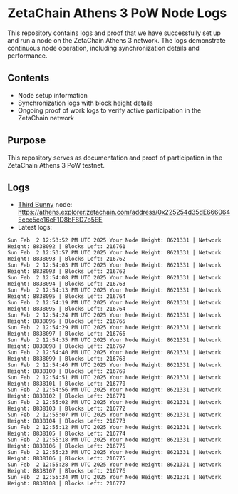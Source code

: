 # ZetaChain Athens 3 PoW Node Logs
This repository contains logs and proof that we have successfully set up and run a node on the ZetaChain Athens 3 network. The logs demonstrate continuous node operation, including synchronization details and performance.

## Contents
- Node setup information
- Synchronization logs with block height details
- Ongoing proof of work logs to verify active participation in the ZetaChain network

## Purpose
This repository serves as documentation and proof of participation in the ZetaChain Athens 3 PoW testnet.

## Logs

- [Third Bunny](https://thirdbunny.xyz/) node: https://athens.explorer.zetachain.com/address/0x225254d35dE666064Eccc5ce16eF1D8bF8D7b5EE
- Latest logs:
```
Sun Feb  2 12:53:52 PM UTC 2025 Your Node Height: 8621331 | Network Height: 8838092 | Blocks Left: 216761
Sun Feb  2 12:53:57 PM UTC 2025 Your Node Height: 8621331 | Network Height: 8838093 | Blocks Left: 216762
Sun Feb  2 12:54:03 PM UTC 2025 Your Node Height: 8621331 | Network Height: 8838093 | Blocks Left: 216762
Sun Feb  2 12:54:08 PM UTC 2025 Your Node Height: 8621331 | Network Height: 8838094 | Blocks Left: 216763
Sun Feb  2 12:54:13 PM UTC 2025 Your Node Height: 8621331 | Network Height: 8838095 | Blocks Left: 216764
Sun Feb  2 12:54:19 PM UTC 2025 Your Node Height: 8621331 | Network Height: 8838095 | Blocks Left: 216764
Sun Feb  2 12:54:24 PM UTC 2025 Your Node Height: 8621331 | Network Height: 8838096 | Blocks Left: 216765
Sun Feb  2 12:54:29 PM UTC 2025 Your Node Height: 8621331 | Network Height: 8838097 | Blocks Left: 216766
Sun Feb  2 12:54:35 PM UTC 2025 Your Node Height: 8621331 | Network Height: 8838098 | Blocks Left: 216767
Sun Feb  2 12:54:40 PM UTC 2025 Your Node Height: 8621331 | Network Height: 8838099 | Blocks Left: 216768
Sun Feb  2 12:54:46 PM UTC 2025 Your Node Height: 8621331 | Network Height: 8838100 | Blocks Left: 216769
Sun Feb  2 12:54:51 PM UTC 2025 Your Node Height: 8621331 | Network Height: 8838101 | Blocks Left: 216770
Sun Feb  2 12:54:56 PM UTC 2025 Your Node Height: 8621331 | Network Height: 8838102 | Blocks Left: 216771
Sun Feb  2 12:55:02 PM UTC 2025 Your Node Height: 8621331 | Network Height: 8838103 | Blocks Left: 216772
Sun Feb  2 12:55:07 PM UTC 2025 Your Node Height: 8621331 | Network Height: 8838104 | Blocks Left: 216773
Sun Feb  2 12:55:12 PM UTC 2025 Your Node Height: 8621331 | Network Height: 8838105 | Blocks Left: 216774
Sun Feb  2 12:55:18 PM UTC 2025 Your Node Height: 8621331 | Network Height: 8838106 | Blocks Left: 216775
Sun Feb  2 12:55:23 PM UTC 2025 Your Node Height: 8621331 | Network Height: 8838106 | Blocks Left: 216775
Sun Feb  2 12:55:28 PM UTC 2025 Your Node Height: 8621331 | Network Height: 8838107 | Blocks Left: 216776
Sun Feb  2 12:55:34 PM UTC 2025 Your Node Height: 8621331 | Network Height: 8838108 | Blocks Left: 216777
```
